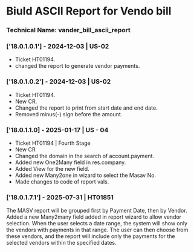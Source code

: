 # Biuld ASCII Report for Vendo bill

### Technical Name: vander_bill_ascii_report

### ['18.0.1.0.1'] - 2024-12-03 | US-02

- Ticket HT01194.
- changed the report to generate vendor payments.

### ['18.0.1.0.2'] - 2024-12-03 | US-02

- Ticket HT01194.
- New CR.
- Changed the report to print from start date and end date.
- Removed minus(-) sign before the amount.

### ['18.0.1.1.0] - 2025-01-17 | US - 04

- Ticket HT01194 | Fourth Stage
- New CR
- Changed the domain in the search of account.payment.
- Added new One2Many field in res.company.
- Added View for the new field.
- Added new Many2one in wizard to select the Masav No.
- Made changes to code of report vals.

### ['18.0.1.7.1'] - 2025-07-31 | HT01851

The MASV report will be grouped first by Payment Date, then by Vendor.
Added a new Many2many field added in report wizard to allow vendor selection.
When the user selects a date range, the system will show only the vendors with payments in that range.
The user can then choose from these vendors, and the report will include only the payments for the selected vendors within the specified dates.

